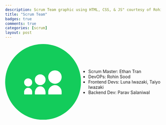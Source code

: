 ```yaml
---
description: Scrum Team graphic using HTML, CSS, & JS" courtesy of Rohin Sood 
title: "Scrum Team"
badges: true
comments: true
categories: [scrum]
layout: post
---
```



<html>

<body>

  <div style="display: flex; width: 100%; flex-direction: row; justify-content: center; align-items: center;">
    <svg height="300" viewBox="0 0 72 72" width="300" xmlns="http://www.w3.org/2000/svg"><g fill="none" fill-rule="evenodd"><path d="M36,72 L36,72 C55.882251,72 72,55.882251 72,36 L72,36 C72,16.117749 55.882251,-3.65231026e-15 36,0 L36,0 C16.117749,3.65231026e-15 -2.4348735e-15,16.117749 0,36 L0,36 C2.4348735e-15,55.882251 16.117749,72 36,72 Z" fill="#13cc5b"/><path d="M40.9273548,45.0723235 C40.9273548,43.4500009 42.0178065,41.7870332 42.8574194,40.9520654 C44.7967742,39.0243235 47.8033548,38.3577429 50.0492903,39.6909041 C50.7936774,40.1333558 51.1815484,40.4050977 51.7738065,40.9915493 C53.8594839,43.0563235 53.6643871,44.9074203 53.6643871,47.3809687 C53.6643871,47.7525816 53.4785806,47.938388 53.1069677,47.938388 L41.4847742,47.938388 C41.1131613,47.938388 40.9273548,47.7525816 40.9273548,47.3809687 L40.9273548,45.0723235 Z M28.1903226,33.6080654 L28.1903226,34.2456138 C28.1903226,36.6494848 30.5628387,39.0220009 32.9667097,39.0220009 L33.6030968,39.0220009 C36.008129,39.0220009 38.3794839,36.6494848 38.3794839,34.2456138 L38.3794839,33.6080654 C38.3794839,31.2053558 36.008129,28.8328396 33.6030968,28.8328396 L32.9667097,28.8328396 C30.5628387,28.8328396 28.1903226,31.2053558 28.1903226,33.6080654 Z M28.1903226,46.2661299 C28.1903226,47.2334848 28.0196129,47.938388 28.7477419,47.938388 L37.8232258,47.938388 C38.5501935,47.938388 38.3794839,47.2334848 38.3794839,46.2661299 C38.3794839,43.3373558 36.468,40.2959364 33.6030968,40.2959364 L32.9667097,40.2959364 C30.1087742,40.2959364 28.1903226,43.3408396 28.1903226,46.2661299 Z M18,36.1559364 C18,34.9156783 18.9522581,33.5952912 20.1205161,33.0227751 C21.5570323,32.3190332 23.4116129,32.6035493 24.5508387,33.7450977 C25.4659355,34.6590332 25.6424516,35.6078074 25.6424516,36.7934848 C25.6424516,39.6827751 21.5500645,41.6627751 19.0916129,39.2043235 C18.1788387,38.290388 18,37.3416138 18,36.1559364 Z M18,45.2314203 L18,47.3809687 C18,47.7525816 18.1858065,47.938388 18.5574194,47.938388 L25.0850323,47.938388 C25.4566452,47.938388 25.6424516,47.7525816 25.6424516,47.3809687 C25.6424516,45.5774848 25.8828387,44.1676783 24.5101935,42.7810977 C23.4336774,41.6952912 22.9563871,41.5687106 21.5024516,41.5687106 C19.6978065,41.5687106 18,43.7530977 18,45.2314203 Z M40.9273548,31.0613558 C40.9273548,33.1563235 41.4708387,34.5916783 42.7784516,35.8981299 C45.2589677,38.3798074 49.3327742,38.3798074 51.8144516,35.8981299 C54.296129,33.4164525 54.296129,29.3438074 51.8144516,26.8621299 C49.3350968,24.3827751 45.2636129,24.3758074 42.7784516,26.8621299 C41.8923871,27.7481945 40.9273548,29.3275493 40.9273548,31.0613558 Z" fill="#FFF"/></g></svg>
    <ul>
      <li>Scrum Master: Ethan Tran</li>
      <li>DevOPs: Rohin Sood</li>
      <li>Frontend Devs: Luna Iwazaki, Taiyo Iwazaki</li>
      <li>Backend Dev: Parav Salaniwal</li>
    </ul>
  </div>

  <div id="steps-container">
    
  </div>
  
</body>

<style>
  #steps-container {
    display: flex;
    flex-direction: row;
    justify-content: center;
    align-items: center;
    width: 100%;
  }

  #step-box {
    display: flex;
    align-items: center;
    justify-content: center;
    flex-direction: column;
    margin: 4px;
    padding-left: 6px;
    padding-right: 6px;
    border-radius: 8px;
    text-align: center;
  }

  p {
    text-align: center;
    background-color: black;
  }

  h2 {
    background-color: black;
  }

</style>

<script>
  var steps = ["Given Directions", "Assigning Jobs", "Determining Workload", "Planning Overview", "Deploy", "Finished Work"];

  var container = document.getElementById("steps-container");

  steps.forEach( (value, i) => {

    let num = document.createElement("h2");
    num.innerHTML = i + 1;

    let step = document.createElement("p");
    step.innerHTML = value;

    let box = document.createElement("div");
    box.setAttribute("id", "step-box");

    var randomColor = Math.floor(Math.random()*16777215).toString(16);

    box.style.backgroundColor = "#" + randomColor;

    box.appendChild(num);
    box.appendChild(step);

    container.appendChild(box);
 
  } );

</script>

</html>

 